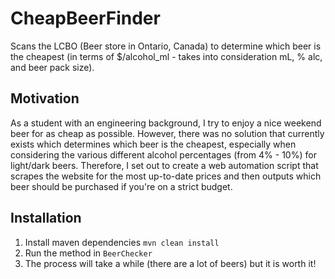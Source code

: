 # CheapBeerFinder
Scans the LCBO (Beer store in Ontario, Canada) to determine which beer is the cheapest (in terms of $/alcohol_ml - takes into consideration mL, % alc, and beer pack size).


## Motivation
As a student with an engineering background, I try to enjoy a nice weekend beer for as cheap as possible. However, there was no solution that currently exists which determines
which beer is the cheapest, especially when considering the various different alcohol percentages (from 4% - 10%) for light/dark beers. Therefore, I set out to create
a web automation script that scrapes the website for the most up-to-date prices and then outputs which beer should be purchased if you're on a strict budget.

## Installation
1. Install maven dependencies `mvn clean install`
2. Run the method in `BeerChecker`
3. The process will take a while (there are a lot of beers) but it is worth it!
